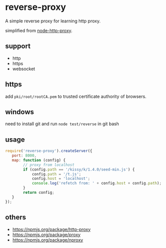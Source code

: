 reverse-proxy
=============

A simple reverse proxy for learning http proxy.

simplified from [node-http-proxy](https://github.com/nodejitsu/node-http-proxy).


support
---------------------

* http
* https
* websocket

https
-------------------------------

add ``pki/root/rootCA.pem`` to trusted certificate authority of browsers.

windows
--------------------------

need to install git and run ``node test/reverse`` in git bash

usage
----------------------------

``` javascript
require('reverse-proxy').createServer({
   port: 8000,
   map: function (config) {
        // proxy from localhost
        if (config.path == '/kissy/k/1.4.0/seed-min.js') {
            config.path = '/t.js';
            config.host = 'localhost';
            console.log('refetch from: ' + config.host + config.path);
        }
        return config;
   }
});
```

others
--------------------------------------

* https://npmjs.org/package/http-proxy
* https://npmjs.org/package/proxy
* https://npmjs.org/package/nproxy